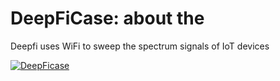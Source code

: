 # DeepFiCase: about the 

Deepfi uses WiFi to sweep the spectrum signals of IoT devices

[![DeepFicase](https://res.cloudinary.com/marcomontalbano/image/upload/v1742966844/video_to_markdown/images/youtube--5LFJD0ImIDo-c05b58ac6eb4c4700831b2b3070cd403.jpg)](https://www.youtube.com/watch?v=HgUtZg6dMHE "DeepFicase")
